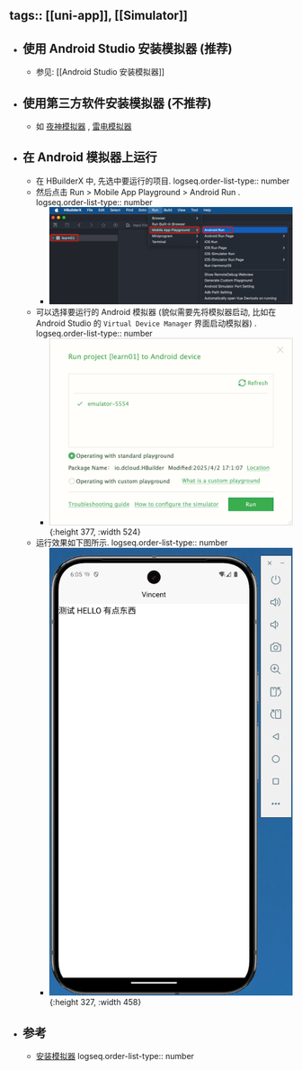 tags:: [[uni-app]], [[Simulator]] 
---

- ## 使用 Android Studio 安装模拟器 (推荐)
	- 参见: [[Android Studio 安装模拟器]]
- ## 使用第三方软件安装模拟器 (不推荐)
	- 如 [夜神模拟器](https://www.yeshen.com/) , [雷电模拟器](https://www.ldmnq.com/)
- ## 在 Android 模拟器上运行
	- 在 HBuilderX 中, 先选中要运行的项目.
	  logseq.order-list-type:: number
	- 然后点击 Run > Mobile App Playground > Android Run .
	  logseq.order-list-type:: number
		- ![image.png](../assets/image_1743760641577_0.png)
	- 可以选择要运行的 Android 模拟器 (貌似需要先将模拟器启动, 比如在 Android Studio 的 `Virtual Device Manager` 界面启动模拟器) .
	  logseq.order-list-type:: number
		- ![image.png](../assets/image_1743760760357_0.png){:height 377, :width 524}
	- 运行效果如下图所示.
	  logseq.order-list-type:: number
		- ![image.png](../assets/image_1743761156398_0.png){:height 327, :width 458}
- ## 参考
	- [安装模拟器](https://uniapp.dcloud.net.cn/tutorial/run/installSimulator.html)
	  logseq.order-list-type:: number